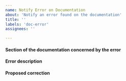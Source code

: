 ```yaml
---
name: Notify Error on Documentation
about: 'Notify an error found on the documentation'
title: ''
labels: 'doc-error'
assignees: ''

---
```


#### Section of the documentation concerned by the error

<!-- Indicate here which section has an error -->

#### Error description

<!-- Write here a short summary of the error found in the documentation -->

#### Proposed correction

<!-- Write here a short summary of how the error shall be corrected -->
